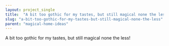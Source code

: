 ```yaml
---
layout: project_single
title:  "A bit too gothic for my tastes, but still magical none the less!"
slug: "a-bit-too-gothic-for-my-tastes-but-still-magical-none-the-less"
parent: "magical-home-ideas"
---
```

A bit too gothic for my tastes, but still magical none the less!